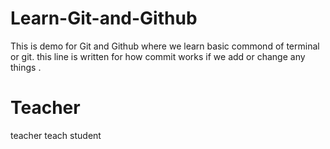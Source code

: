 # Learn-Git-and-Github
This is demo for Git and Github where we learn basic commond of terminal or git.
this line is written for how commit works if we add or change any things .

# Teacher
teacher teach student